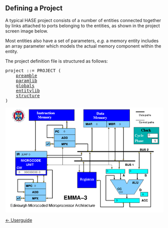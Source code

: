 ## Defining a Project

A typical HASE project consists of a number of entities connected together by links attached to ports belonging to the entities, as shown in the project screen image below.

Most entities also have a set of parameters, *e.g.* a memory entity includes an array parameter which models the actual memory component within the entity.

The project definition file is structured as follows:

<pre>project ::= PROJECT (  
    <a href="https://github.com/HASE-Group/Documents/blob/main/preamble.md">preamble</a>  
    <a href="https://github.com/HASE-Group/Documents/blob/main/paramlib.md">paramlib</a>   
    <a href="https://github.com/HASE-Group/Documents/blob/main/globals.md">globals</a>  
    <a href="https://github.com/HASE-Group/Documents/blob/main/entitylib.md">entitylib</a>  
    <a href="https://github.com/HASE-Group/Documents/blob/main/structure.md">structure</a>  
)</pre>

![image of EMMA project](images/emma3.png)

[<- Userguide](<Userguide.md>)
